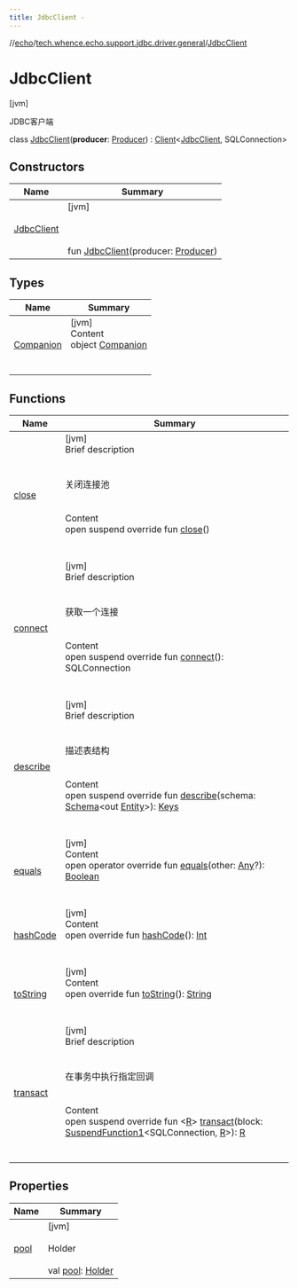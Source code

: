 ```yaml
---
title: JdbcClient -
---
```

//[echo](../../index.md)/[tech.whence.echo.support.jdbc.driver.general](../index.md)/[JdbcClient](index.md)



# JdbcClient  
 [jvm] 

JDBC客户端

class [JdbcClient](index.md)(**producer**: [Producer](../../tech.whence.echo.function/-producer/index.md)<JDBCClient>) : [Client](../../tech.whence.echo.dal.dao/-client/index.md)<[JdbcClient](index.md), SQLConnection>    


## Constructors  
  
|  Name|  Summary| 
|---|---|
| [JdbcClient](-jdbc-client.md)|  [jvm] <br><br><br><br>fun [JdbcClient](-jdbc-client.md)(producer: [Producer](../../tech.whence.echo.function/-producer/index.md)<JDBCClient>)   <br>


## Types  
  
|  Name|  Summary| 
|---|---|
| [Companion](-companion/index.md)| [jvm]  <br>Content  <br>object [Companion](-companion/index.md)  <br><br><br>


## Functions  
  
|  Name|  Summary| 
|---|---|
| [close](close.md)| [jvm]  <br>Brief description  <br><br><br>关闭连接池<br><br>  <br>Content  <br>open suspend override fun [close](close.md)()  <br><br><br>
| [connect](connect.md)| [jvm]  <br>Brief description  <br><br><br>获取一个连接<br><br>  <br>Content  <br>open suspend override fun [connect](connect.md)(): SQLConnection  <br><br><br>
| [describe](describe.md)| [jvm]  <br>Brief description  <br><br><br>描述表结构<br><br>  <br>Content  <br>open suspend override fun [describe](describe.md)(schema: [Schema](../../tech.whence.echo.dal.schema/-schema/index.md)<out [Entity](../../tech.whence.echo.dal.entity/-entity/index.md)>): [Keys](../../tech.whence.echo.dal.schema.key/-keys/index.md)  <br><br><br>
| [equals](../../tech.whence.echo.webclient.response.exception/-response-unrecognized-exception/index.md#kotlin/Any/equals/#kotlin.Any?/PointingToDeclaration/)| [jvm]  <br>Content  <br>open operator override fun [equals](../../tech.whence.echo.webclient.response.exception/-response-unrecognized-exception/index.md#kotlin/Any/equals/#kotlin.Any?/PointingToDeclaration/)(other: [Any](https://kotlinlang.org/api/latest/jvm/stdlib/kotlin/-any/index.html)?): [Boolean](https://kotlinlang.org/api/latest/jvm/stdlib/kotlin/-boolean/index.html)  <br><br><br>
| [hashCode](../../tech.whence.echo.webclient.response.exception/-response-unrecognized-exception/index.md#kotlin/Any/hashCode/#/PointingToDeclaration/)| [jvm]  <br>Content  <br>open override fun [hashCode](../../tech.whence.echo.webclient.response.exception/-response-unrecognized-exception/index.md#kotlin/Any/hashCode/#/PointingToDeclaration/)(): [Int](https://kotlinlang.org/api/latest/jvm/stdlib/kotlin/-int/index.html)  <br><br><br>
| [toString](../../tech.whence.echo.webclient.response.exception/-response-unrecognized-exception/index.md#kotlin/Any/toString/#/PointingToDeclaration/)| [jvm]  <br>Content  <br>open override fun [toString](../../tech.whence.echo.webclient.response.exception/-response-unrecognized-exception/index.md#kotlin/Any/toString/#/PointingToDeclaration/)(): [String](https://kotlinlang.org/api/latest/jvm/stdlib/kotlin/-string/index.html)  <br><br><br>
| [transact](transact.md)| [jvm]  <br>Brief description  <br><br><br>在事务中执行指定回调<br><br>  <br>Content  <br>open suspend override fun <[R](transact.md)> [transact](transact.md)(block: [SuspendFunction1](https://kotlinlang.org/api/latest/jvm/stdlib/kotlin.coroutines/-suspend-function1/index.html)<SQLConnection, [R](transact.md)>): [R](transact.md)  <br><br><br>


## Properties  
  
|  Name|  Summary| 
|---|---|
| [pool](index.md#tech.whence.echo.support.jdbc.driver.general/JdbcClient/pool/#/PointingToDeclaration/)|  [jvm] <br><br>Holder<JDBCClient><br><br>val [pool](index.md#tech.whence.echo.support.jdbc.driver.general/JdbcClient/pool/#/PointingToDeclaration/): [Holder](../../tech.whence.echo.container/-holder/index.md)<JDBCClient>   <br>

